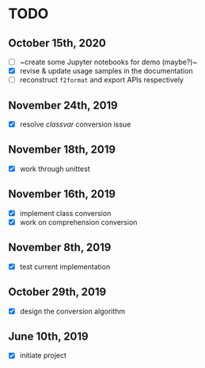 # TODO

## October 15th, 2020

- [ ] ~create some Jupyter notebooks for demo (maybe?)~
- [x] revise & update usage samples in the documentation
- [ ] reconstruct `f2format` and export APIs respectively

## November 24th, 2019

- [x] resolve *classvar* conversion issue

## November 18th, 2019

- [x] work through unittest

## November 16th, 2019

- [x] implement class conversion
- [x] work on comprehension conversion

## November 8th, 2019

- [x] test current implementation

## October 29th, 2019

- [x] design the conversion algorithm

## June 10th, 2019

- [x] initiate project

